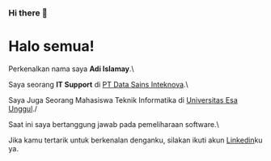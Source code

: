 ### Hi there 👋

# Halo semua! 

Perkenalkan nama saya **Adi Islamay**.\

Saya seorang **IT Support** di [PT Data Sains Inteknova](https://datasains.co.id/).\

Saya Juga Seorang Mahasiswa Teknik Informatika di [Universitas Esa Unggul](https://www.esaunggul.ac.id)./

Saat ini saya bertanggung jawab pada pemeliharaan software.\

Jika kamu tertarik untuk berkenalan denganku, silakan ikuti akun [Linkedin](https://www.linkedin.com/in/adiislamayvm/)ku ya.


